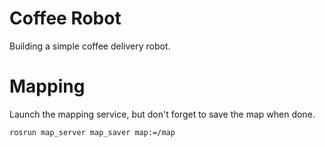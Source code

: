 # Coffee Robot 

Building a simple coffee delivery robot. 

# Mapping

Launch the mapping service, but don't forget to save the map when done. 

`rosrun map_server map_saver map:=/map`




